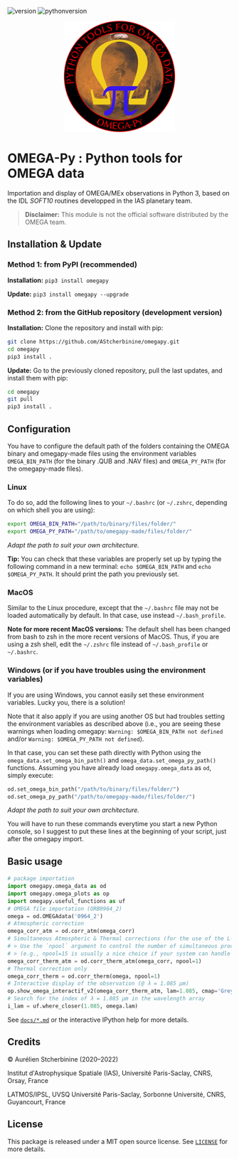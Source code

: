 ![version](https://img.shields.io/badge/version-2.2.11-blue)
![pythonversion](https://img.shields.io/badge/Python-3.7+-blue)

<p align="center">
<img width="250" height="250" src="https://github.com/AStcherbinine/omegapy/blob/master/docs/logo_omegapy_small2.png">
</p>

# OMEGA-Py : Python tools for OMEGA data

Importation and display of OMEGA/MEx observations in Python 3, based on the IDL *SOFT10* routines developped in the IAS planetary team.

> **Disclaimer:** This module is not the official software distributed by the OMEGA team.

## Installation & Update
### Method 1: from PyPI (recommended)
**Installation:** `pip3 install omegapy`

**Update:** `pip3 install omegapy --upgrade` 


### Method 2: from the GitHub repository (development version)
**Installation:** Clone the repository and install with pip:

~~~bash
git clone https://github.com/AStcherbinine/omegapy.git
cd omegapy
pip3 install .
~~~

**Update:** Go to the previously cloned repository, pull the last updates, and install them with pip:
~~~bash
cd omegapy
git pull
pip3 install .
~~~

## Configuration
You have to configure the default path of the folders containing the OMEGA binary and omegapy-made files
using the environment variables `OMEGA_BIN_PATH` (for the binary .QUB and .NAV files)
and `OMEGA_PY_PATH` (for the omegapy-made files).

### Linux
To do so, add the following lines to your `~/.bashrc` (or `~/.zshrc`, depending on which shell you are using):
~~~bash
export OMEGA_BIN_PATH="/path/to/binary/files/folder/"
export OMEGA_PY_PATH="/path/to/omegapy-made/files/folder/"
~~~
*Adapt the path to suit your own architecture.*

**Tip:** You can check that these variables are properly set up by typing the following command in a new terminal: `echo $OMEGA_BIN_PATH` and `echo $OMEGA_PY_PATH`.
It should print the path you previously set.

### MacOS
Similar to the Linux procedure, except that the `~/.bashrc` file may not be loaded automatically by default.
In that case, use instead `~/.bash_profile`.

**Note for more recent MacOS versions:** The default shell has been changed from bash to zsh in the more recent versions of MacOS. Thus, if you are using a zsh shell, edit the `~/.zshrc` file instead of `~/.bash_profile` or `~/.bashrc`.

### Windows (or if you have troubles using the environment variables)
If you are using Windows, you cannot easily set these environment variables.
Lucky you, there is a solution!

Note that it also apply if you are using another OS but had troubles setting the environment variables as described above (i.e., you are seeing these warnings when loading omegapy: `Warning: $OMEGA_BIN_PATH not defined` and/or `Warning: $OMEGA_PY_PATH not defined`).

In that case, you can set these path directly with Python using the `omega_data.set_omega_bin_path()` and `omega_data.set_omega_py_path()` functions.
Assuming you have already load `omegapy.omega_data` as `od`, simply execute:
~~~python
od.set_omega_bin_path("/path/to/binary/files/folder/")
od.set_omega_py_path("/path/to/omegapy-made/files/folder/")
~~~
*Adapt the path to suit your own architecture.*

You will have to run these commands everytime you start a new Python console, so I suggest to put these lines at the beginning of your script, just after the omegapy import.

## Basic usage
~~~python
# package importation
import omegapy.omega_data as od
import omegapy.omega_plots as op
import omegapy.useful_functions as uf
# OMEGA file importation (ORB0964_2)
omega = od.OMEGAdata('0964_2')
# Atmospheric correction
omega_corr_atm = od.corr_atm(omega_corr)
# Simultaneous Atmospheric & Thermal corrections (for the use of the L-channel)
# > Use the `npool` argument to control the number of simultaneous processes used to compute the thermal correction 
# > (e.g., npool=15 is usually a nice choice if your system can handle it)
omega_corr_therm_atm = od.corr_therm_atm(omega_corr, npool=1)
# Thermal correction only
omega_corr_therm = od.corr_therm(omega, npool=1)
# Interactive display of the observation (@ λ = 1.085 µm)
op.show_omega_interactif_v2(omega_corr_therm_atm, lam=1.085, cmap='Greys_r', vmin=0, vmax=0.5, polar=True)
# Search for the index of λ = 1.085 µm in the wavelength array
i_lam = uf.where_closer(1.085, omega.lam)
~~~

See [`docs/*.md`](https://github.com/AStcherbinine/omegapy/blob/master/docs/) or the interactive IPython help for more details.

## Credits

© Aurélien Stcherbinine (2020–2022)

Institut d'Astrophysique Spatiale (IAS), Université Paris-Saclay, CNRS, Orsay, France

LATMOS/IPSL, UVSQ Université Paris-Saclay, Sorbonne Université, CNRS, Guyancourt, France


## License
This package is released under a MIT open source license. See [`LICENSE`](https://github.com/AStcherbinine/omegapy/blob/master/LICENSE) for more details.

